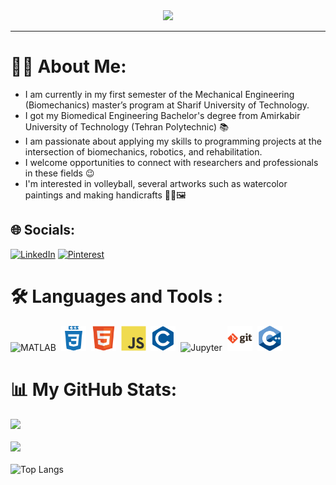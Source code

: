<div id="header" align="center">
  <img src="https://i.giphy.com/media/v1.Y2lkPTc5MGI3NjExNGxrbmVxaHdyYnlkejdkbjJmbjdlY2lwYWJwdzM0MmxhZ25jMzR4NyZlcD12MV9pbnRlcm5hbF9naWZfYnlfaWQmY3Q9cw/lP8xu5t2DLGG045H8F/giphy.gif" width="200"/>
</div>

---
# :woman_technologist: About Me:

- I am currently in my first semester of the Mechanical Engineering (Biomechanics) master’s program at Sharif University of Technology.
- I got my Biomedical Engineering Bachelor's degree from Amirkabir University of Technology (Tehran Polytechnic) 📚
- I am passionate about applying my skills to programming projects at the intersection of biomechanics, robotics, and rehabilitation.
- I welcome opportunities to connect with researchers and professionals in these fields 😉
- I'm interested in volleyball, several artworks such as watercolor paintings and making handicrafts 🏐🎨🖼️

## 🌐 Socials:
[![LinkedIn](https://img.shields.io/badge/LinkedIn-%230077B5.svg?logo=linkedin&logoColor=white)](https://www.linkedin.com/in/mahshad-nazari-jeirani/) [![Pinterest](https://img.shields.io/badge/Pinterest-%23E60023.svg?logo=Pinterest&logoColor=white)](https://pinterest.com/mahshadnj) 


# 🛠️ Languages and Tools :
<div>
  <img src="https://github.com/user-attachments/assets/14099f68-e5d3-4748-8be5-d415e95ae2f8" title="MATLAB" alt="MATLAB" width="40" height="40"/>&nbsp;
  <img src="https://github.com/devicons/devicon/blob/master/icons/css3/css3-plain-wordmark.svg"  title="CSS3" alt="CSS" width="40" height="40"/>&nbsp;
  <img src="https://github.com/devicons/devicon/blob/master/icons/html5/html5-original.svg" title="HTML5" alt="HTML" width="40" height="40"/>&nbsp;
  <img src="https://github.com/devicons/devicon/blob/master/icons/javascript/javascript-original.svg" title="JavaScript" alt="JavaScript" width="40" 
  <img src="https://raw.githubusercontent.com/devicons/devicon/ca28c779441053191ff11710fe24a9e6c23690d6/icons/python/python-original.svg" title="Python" alt="Python" width="40" height="40"/>&nbsp;
  <img src="https://github.com/devicons/devicon/blob/master/icons/c/c-plain.svg" title="C" alt="C" width="40" height="40"/>&nbsp;
  <img src="https://github.com/user-attachments/assets/97e28c28-a93d-46c8-a02b-8e44450cc9a0" title="Jupyter" alt="Jupyter" width="40" height="40"/>&nbsp;
  <img src="https://github.com/devicons/devicon/blob/master/icons/git/git-original-wordmark.svg" title="Git" alt="Git" width="40" height="40"/>&nbsp;
  <img src="https://raw.githubusercontent.com/devicons/devicon/ca28c779441053191ff11710fe24a9e6c23690d6/icons/cplusplus/cplusplus-original.svg" title="C++" alt="C++" width="40" height="40"/>&nbsp;
  
</div>


# 📊 My GitHub Stats:
![](https://github-readme-stats.vercel.app/api?username=mahshadnj&theme=dark&hide_border=true&include_all_commits=true&count_private=false)<br/><br/>
![](https://github-readme-streak-stats.herokuapp.com/?user=mahshadnj&theme=dark&hide_border=true)<br/><br/>
![Top Langs](https://github-readme-stats.vercel.app/api/top-langs/?username=mahshadnj&theme=dark&hide_border=true&langs_count=8)
